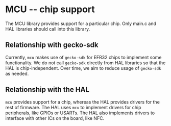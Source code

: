 # MCU -- chip support

The MCU library provides support for a particular chip. Only main.c and HAL libraries
should call into this library.

## Relationship with gecko-sdk

Currently, `mcu` makes use of `gecko-sdk` for EFR32 chips to implement some functionality.
We do not call `gecko-sdk` directly from HAL libraries so that the HAL is chip-independent.
Over time, we aim to reduce usage of `gecko-sdk` as needed.

## Relationship with the HAL

`mcu` provides support for a chip, whereas the HAL provides drivers for the rest of firmware.
The HAL uses `mcu` to implement drivers for chip peripherals, like GPIOs or USARTs. The HAL
also implements drivers to interface with other ICs on the board, like NFC.
